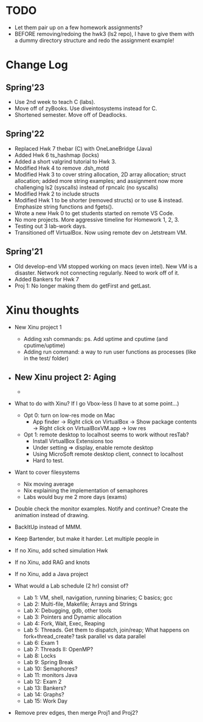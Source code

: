 # TODO
- Let them pair up on a few homework assignments?
- BEFORE removing/redoing the hwk3 (ls2 repo), I have to give them with a dummy directory structure and redo the assignment example!


# Change Log

## Spring'23
- Use 2nd week to teach C (labs).
- Move off of zyBooks. Use diveintosystems instead for C.
- Shortened semester. Move off of Deadlocks.


## Spring'22
- Replaced Hwk 7 thebar (C) with OneLaneBridge (Java)
- Added Hwk 6 ts_hashmap (locks)
- Added a short valgrind tutorial to Hwk 3.
- Modified Hwk 4 to remove .dsh_motd
- Modified Hwk 3 to cover string allocation, 2D array allocation; struct allocation; added more string examples; and assignment now more challenging ls2 (syscalls) instead of rpncalc (no syscalls)
- Modified Hwk 2 to include structs
- Modified Hwk 1 to be shorter (removed structs) or to use & instead. Emphasize string functions and fgets().
- Wrote a new Hwk 0 to get students started on remote VS Code.
- No more projects. More aggressive timeline for Homework 1, 2, 3. 
- Testing out 3 lab-work days.
- Transitioned off VirtualBox. Now using remote dev on Jetstream VM.

## Spring'21
- Old develop-end VM stopped working on macs (even intel). New VM is a disaster. Network not connecting regularly. Need to work off of it.
- Added Bankers for Hwk 7
- Proj 1: No longer making them do getFirst and getLast.

# Xinu thoughts
- New Xinu project 1
  - Adding xsh commands: ps. Add uptime and cputime (and cputime/uptime)
  - Adding run <prog> command: a way to run user functions as processes (like in the test/ folder)

- New Xinu project 2: Aging
  - 
  - 

- What to do with Xinu? If I go Vbox-less (I have to at some point...)
  - Opt 0: turn on low-res mode on Mac
    - App finder -> Right click on VirtualBox -> Show package contents -> Right click on VirtualBoxVM.app -> low res
  - Opt 1: remote desktop to localhost seems to work without resTab?
    - Install VirtualBox Extensions too
    - Under setting => display, enable remote desktop
    - Using MicroSoft remote desktop client, connect to localhost
    - Hard to test.
- Want to cover filesystems
  - Nix moving average
  - Nix explaining the implementation of semaphores
  - Labs would buy me 2 more days (exams)
- Double check the monitor examples. Notify and continue? Create the animation instead of drawing.
- BackItUp instead of MMM.
- Keep Bartender, but make it harder. Let multiple people in
- If no Xinu, add sched simulation Hwk
- If no Xinu, add RAG and knots
- If no Xinu, add a Java project

- What would a Lab schedule (2 hr) consist of?

  - Lab 1: VM, shell, navigation, running binaries; C basics; gcc
  - Lab 2: Multi-file, Makefile; Arrays and Strings
  - Lab X: Debugging, gdb, other tools
  - Lab 3: Pointers and Dynamic allocation
  - Lab 4: Fork, Wait, Exec, Reaping
  - Lab 5: Threads. Get them to dispatch, join/reap; What happens on fork+thread_create? task parallel vs data parallel
  - Lab 6: Exam 1
  - Lab 7: Threads II: OpenMP?
  - Lab 8: Locks
  - Lab 9: Spring Break
  - Lab 10: Semaphores?
  - Lab 11: monitors Java
  - Lab 12: Exam 2
  - Lab 13: Bankers?
  - Lab 14: Graphs?
  - Lab 15: Work Day

- Remove prev edges, then merge Proj1 and Proj2?
